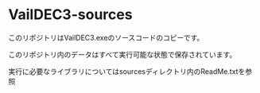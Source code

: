 # VailDEC3-sources

このリポジトリはVailDEC3.exeのソースコードのコピーです。

このリポジトリ内のデータはすべて実行可能な状態で保存されています。

実行に必要なライブラリについてはsourcesディレクトリ内のReadMe.txtを参照
